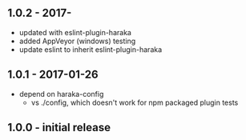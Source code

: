 
## 1.0.2 - 2017-

- updated with eslint-plugin-haraka
- added AppVeyor (windows) testing
- update eslint to inherit eslint-plugin-haraka


## 1.0.1  - 2017-01-26

* depend on haraka-config
    * vs ./config, which doesn't work for npm packaged plugin tests

## 1.0.0  - initial release

